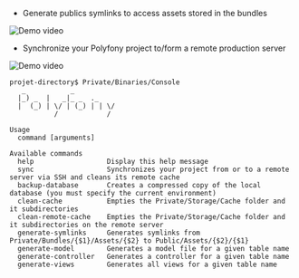 * Generate publics symlinks to access assets stored in the bundles

![Demo video](https://github.com/polyfony-inc/console/blob/master/doc/generate-symlinks.gif)

* Synchronize your Polyfony project to/form a remote production server

![Demo video](https://github.com/polyfony-inc/console/blob/master/doc/sync.gif)

```
projet-directory$ Private/Binaries/Console 
   _           _           
  |_) _  |   _|_ _  ._     
  |  (_) | \/ | (_) | | \/ 
           /            /  

Usage
  command [arguments]

Available commands
  help                  Display this help message
  sync                  Synchronizes your project from or to a remote server via SSH and cleans its remote cache
  backup-database       Creates a compressed copy of the local database (you must specify the current environment)
  clean-cache           Empties the Private/Storage/Cache folder and it subdirectories
  clean-remote-cache    Empties the Private/Storage/Cache folder and it subdirectories on the remote server
  generate-symlinks     Generates symlinks from Private/Bundles/{$1}/Assets/{$2} to Public/Assets/{$2}/{$1}
  generate-model        Generates a model file for a given table name
  generate-controller   Generates a controller for a given table name
  generate-views        Generates all views for a given table name


```

